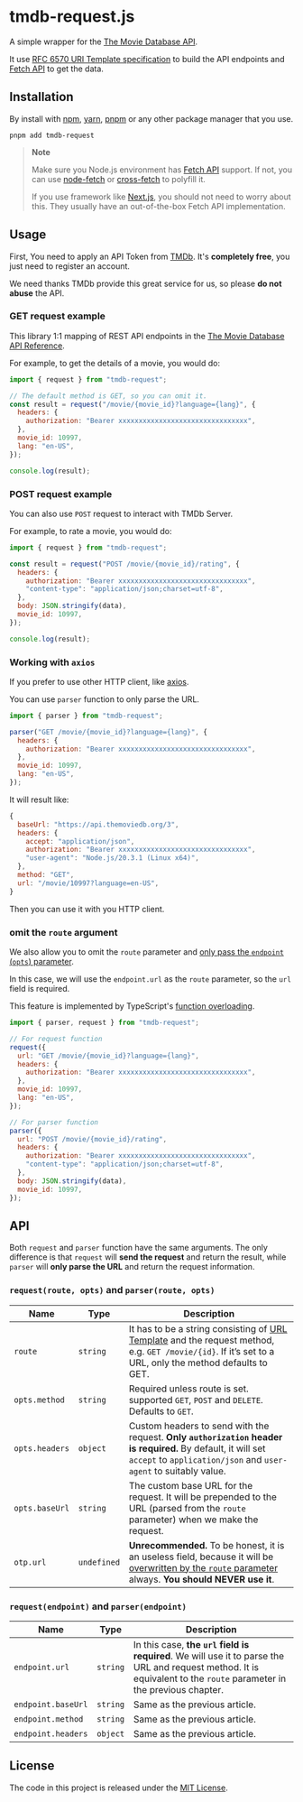 # tmdb-request.js

A simple wrapper for the [The Movie Database API](https://developer.themoviedb.org/reference/intro/getting-started).

It use [RFC 6570 URI Template specification](https://www.rfc-editor.org/rfc/rfc6570) to build the API endpoints and [Fetch API](https://developer.mozilla.org/en-US/docs/Web/API/Fetch_API) to get the data.

## Installation

By install with [npm](https://www.npmjs.com/package/npm), [yarn](https://yarnpkg.com), [pnpm](https://pnpm.io) or any other package manager that you use.

```shell
pnpm add tmdb-request
```

> **Note**
>
> Make sure you Node.js environment has [Fetch API](https://developer.mozilla.org/en-US/docs/Web/API/Fetch_API) support. If not, you can use [node-fetch](https://www.npmjs.com/package/node-fetch) or [cross-fetch](https://www.npmjs.com/package/cross-fetch) to polyfill it.
>
> If you use framework like [Next.js](https://nextjs.org), you should not need to worry about this. They usually have an out-of-the-box Fetch API implementation.

## Usage

First, You need to apply an API Token from [TMDb](https://www.themoviedb.org/settings/api). It's **completely free**, you just need to register an account.

We need thanks TMDb provide this great service for us, so please **do not abuse** the API.

### GET request example

This library 1:1 mapping of REST API endpoints in the [The Movie Database API Reference](https://developer.themoviedb.org/reference/intro/getting-started).

For example, to get the details of a movie, you would do:

```js
import { request } from "tmdb-request";

// The default method is GET, so you can omit it.
const result = request("/movie/{movie_id}?language={lang}", {
  headers: {
    authorization: "Bearer xxxxxxxxxxxxxxxxxxxxxxxxxxxxxxxx",
  },
  movie_id: 10997,
  lang: "en-US",
});

console.log(result);
```

### POST request example

You can also use `POST` request to interact with TMDb Server.

For example, to rate a movie, you would do:

```js
import { request } from "tmdb-request";

const result = request("POST /movie/{movie_id}/rating", {
  headers: {
    authorization: "Bearer xxxxxxxxxxxxxxxxxxxxxxxxxxxxxxxx",
    "content-type": "application/json;charset=utf-8",
  },
  body: JSON.stringify(data),
  movie_id: 10997,
});

console.log(result);
```

### Working with `axios`

If you prefer to use other HTTP client, like [axios](https://axios-http.com).

You can use `parser` function to only parse the URL.

```js
import { parser } from "tmdb-request";

parser("GET /movie/{movie_id}?language={lang}", {
  headers: {
    authorization: "Bearer xxxxxxxxxxxxxxxxxxxxxxxxxxxxxxxx",
  },
  movie_id: 10997,
  lang: "en-US",
});
```

It will result like:

```js
{
  baseUrl: "https://api.themoviedb.org/3",
  headers: {
    accept: "application/json",
    authorization: "Bearer xxxxxxxxxxxxxxxxxxxxxxxxxxxxxxxx",
    "user-agent": "Node.js/20.3.1 (Linux x64)",
  },
  method: "GET",
  url: "/movie/10997?language=en-US",
}
```

Then you can use it with you HTTP client.

### omit the `route` argument

We also allow you to omit the `route` parameter and [only pass the `endpoint` (`opts`) parameter](#requestendpoint-and-parserendpoint).

In this case, we will use the `endpoint.url` as the `route` parameter, so the `url` field is required.

This feature is implemented by TypeScript's [function overloading](https://www.typescriptlang.org/docs/handbook/2/functions.html#function-overloads).

```js
import { parser, request } from "tmdb-request";

// For request function
request({
  url: "GET /movie/{movie_id}?language={lang}",
  headers: {
    authorization: "Bearer xxxxxxxxxxxxxxxxxxxxxxxxxxxxxxxx",
  },
  movie_id: 10997,
  lang: "en-US",
});

// For parser function
parser({
  url: "POST /movie/{movie_id}/rating",
  headers: {
    authorization: "Bearer xxxxxxxxxxxxxxxxxxxxxxxxxxxxxxxx",
    "content-type": "application/json;charset=utf-8",
  },
  body: JSON.stringify(data),
  movie_id: 10997,
});
```

## API

Both `request` and `parser` function have the same arguments. The only difference is that `request` will **send the request** and return the result, while `parser` will **only parse the URL** and return the request information.

### `request(route, opts)` and `parser(route, opts)`

| Name           | Type        | Description                                                                                                                                                                                                                                                                            |
| -------------- | ----------- | -------------------------------------------------------------------------------------------------------------------------------------------------------------------------------------------------------------------------------------------------------------------------------------- |
| `route`        | `string`    | It has to be a string consisting of [URL Template](https://www.rfc-editor.org/rfc/rfc6570) and the request method, e.g. `GET /movie/{id}`. If it’s set to a URL, only the method defaults to GET.                                                                                      |
| `opts.method`  | `string`    | Required unless route is set. supported `GET`, `POST` and `DELETE`. Defaults to `GET`.                                                                                                                                                                                                 |
| `opts.headers` | `object`    | Custom headers to send with the request. **Only `authorization` header is required.** By default, it will set `accept` to `application/json` and `user-agent` to suitably value.                                                                                                       |
| `opts.baseUrl` | `string`    | The custom base URL for the request. It will be prepended to the URL (parsed from the `route` parameter) when we make the request.                                                                                                                                                     |
| `otp.url`      | `undefined` | **Unrecommended.** To be honest, it is an useless field, because it will be [overwritten by the `route` parameter](https://github.com/mogeko/movisea/blob/7a171ca35aa9b4f53deb066f36edf457f3dd7189/packages/tmdb-request/test/parser.test.ts#L38) always. **You should NEVER use it**. |

### `request(endpoint)` and `parser(endpoint)`

| Name               | Type     | Description                                                                                                                                                           |
| ------------------ | -------- | --------------------------------------------------------------------------------------------------------------------------------------------------------------------- |
| `endpoint.url`     | `string` | In this case, **the `url` field is required**. We will use it to parse the URL and request method. It is equivalent to the `route` parameter in the previous chapter. |
| `endpoint.baseUrl` | `string` | Same as the previous article.                                                                                                                                         |
| `endpoint.method`  | `string` | Same as the previous article.                                                                                                                                         |
| `endpoint.headers` | `object` | Same as the previous article.                                                                                                                                         |

## License

The code in this project is released under the [MIT License](./LICENSE).
